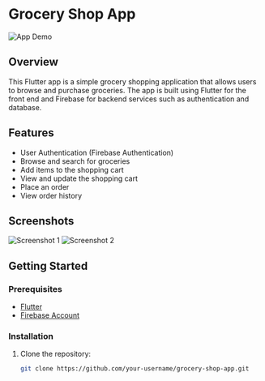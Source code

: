 # Grocery Shop App

![App Demo](https://github.com/riyasx7/grocery/assets/137524841/79a51842-ea3a-4ce7-b530-6c6d6781e24c)

## Overview

This Flutter app is a simple grocery shopping application that allows users to browse and purchase groceries. The app is built using Flutter for the front end and Firebase for backend services such as authentication and database.

## Features

- User Authentication (Firebase Authentication)
- Browse and search for groceries
- Add items to the shopping cart
- View and update the shopping cart
- Place an order
- View order history

## Screenshots

![Screenshot 1](screenshots/screenshot1.png)
![Screenshot 2](screenshots/screenshot2.png)

## Getting Started

### Prerequisites

- [Flutter](https://flutter.dev/docs/get-started/install)
- [Firebase Account](https://console.firebase.google.com/)

### Installation

1. Clone the repository:

   ```bash
   git clone https://github.com/your-username/grocery-shop-app.git
